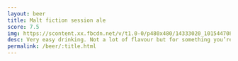 ```yaml
---
layout: beer
title: Malt fiction session ale
score: 7.5
img: https://scontent.xx.fbcdn.net/v/t1.0-0/p480x480/14333020_10154470814048745_257468858783913286_n.jpg?oh=1dc1d63320bc6c01f587853f0f6466af&oe=587985E3
desc: Very easy drinking. Not a lot of flavour but for something you’re drinking all day this would be great. A little bit tangy
permalink: /beer/:title.html
---
```

